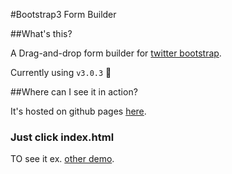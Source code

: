 #Bootstrap3 Form Builder

##What's this?

A Drag-and-drop form builder for [twitter bootstrap](http://twitter.github.com/bootstrap/). 

Currently using `v3.0.3` :dolphin:

##Where can I see it in action?

It's hosted on github pages [here](http://minikomi.github.io/Bootstrap-Form-Builder/).

### Just click index.html

TO see it ex.
[other demo](http://bootsnipp.com/j87klPolka/formbuilder3.html).
